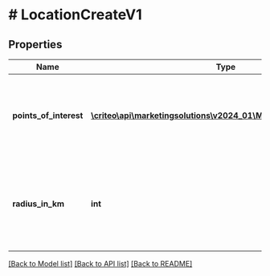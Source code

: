 # # LocationCreateV1

## Properties

Name | Type | Description | Notes
------------ | ------------- | ------------- | -------------
**points_of_interest** | [**\criteo\api\marketingsolutions\v2024_01\Model\PointOfInterestV1[]**](PointOfInterestV1.md) | Reach users which have been historically located in the given coordinates |
**radius_in_km** | **int** | The expected maximum distance in kilometers between a user and a point of interest |

[[Back to Model list]](../../README.md#models) [[Back to API list]](../../README.md#endpoints) [[Back to README]](../../README.md)
